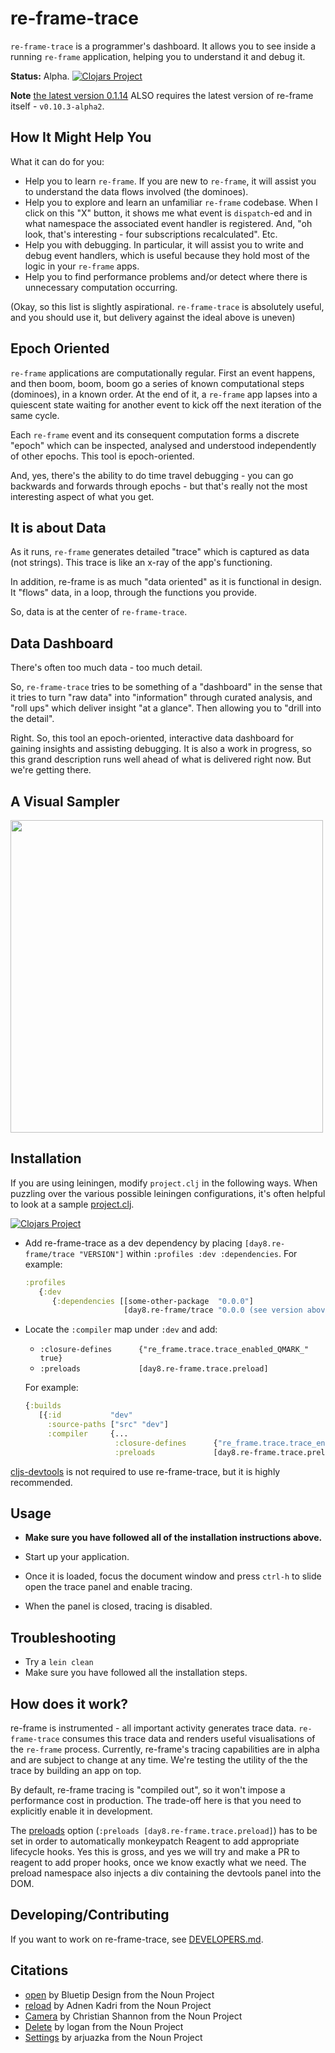 # re-frame-trace

`re-frame-trace` is a programmer's dashboard. It allows you to see inside a running `re-frame` 
application, helping you to understand it and debug it. 
 

**Status:** Alpha.  [![Clojars Project](https://img.shields.io/clojars/v/day8.re-frame/trace.svg)](https://clojars.org/day8.re-frame/trace)

**Note** [the latest version 0.1.14](https://github.com/Day8/re-frame-trace/releases/tag/0.1.14) ALSO requires the latest version of re-frame itself - `v0.10.3-alpha2`.


## How It Might Help You

What it can do for you:  
  - Help you to learn `re-frame`.  If you are new to `re-frame`, it will assist you to 
    understand the data flows involved (the dominoes). 
  - Help you to explore and learn an unfamiliar `re-frame` codebase.
    When I click on this "X" button, it shows me what event is `dispatch`-ed 
    and in what namespace the associated event handler is registered.  And, 
    "oh look, that's interesting - four subscriptions recalculated". Etc.
  - Help you with debugging. In particular, it will assist you to write and debug 
    event handlers, which is useful because they hold most of the logic in your `re-frame` apps. 
  - Help you to find performance problems and/or detect where there is 
    unnecessary computation occurring.

(Okay, so this list is slightly aspirational. `re-frame-trace` is 
 absolutely useful, and you should use it, but delivery against the ideal above is uneven)

## Epoch Oriented 

`re-frame` applications are computationally regular. First an event happens,
and then boom, boom, boom go a series of known computational steps (dominoes), 
in a known order. 
At the end of it, a `re-frame` app lapses into a quiescent state waiting for another 
event to kick off the next iteration of the same cycle.

Each `re-frame` event and its consequent computation forms a discrete "epoch" 
which can be inspected, analysed and understood independently of other epochs. This 
tool is epoch-oriented.

And, yes, there's the ability to do time travel debugging - you can go backwards
and forwards through epochs - but that's really not the most interesting aspect
of what you get. 

## It is about Data

As it runs, `re-frame` generates detailed "trace" which is captured as data (not strings).
This trace is like an x-ray of the app's functioning.

In addition, re-frame is as much "data oriented" as it is functional in design.
It "flows" data, in a loop, through the functions you provide.

So, data is at the center of `re-frame-trace`. 

## Data Dashboard 

There's often too much data - too much detail.

So, `re-frame-trace` tries to be something of a  "dashboard" in the sense that
it tries to turn "raw data" into "information" through curated analysis, and "roll ups"
which deliver insight "at a glance". Then allowing you to "drill into the detail".

Right. So, this tool an epoch-oriented, interactive data dashboard for 
gaining insights and assisting debugging. It is also a work in progress, 
so this grand description runs well ahead of what is delivered right now.
But we're getting there.


## A Visual Sampler

<img src="docs/images/re-frame-trace-demo.gif" height="500px">

## Installation

If you are using leiningen, modify `project.clj` in the following ways. When puzzling over the various possible leiningen configurations, it's often helpful to look at a sample [project.clj](https://github.com/technomancy/leiningen/blob/stable/sample.project.clj).

[![Clojars Project](https://img.shields.io/clojars/v/day8.re-frame/trace.svg)](https://clojars.org/day8.re-frame/trace)

- Add re-frame-trace as a dev dependency by placing `[day8.re-frame/trace "VERSION"]` within `:profiles :dev :dependencies`. For example:

  ```cljs
  :profiles
     {:dev
        {:dependencies [[some-other-package  "0.0.0"]
                        [day8.re-frame/trace "0.0.0 (see version above)"]] }}
  ```

- Locate the `:compiler` map under `:dev` and add:

  - `:closure-defines      {"re_frame.trace.trace_enabled_QMARK_" true}`
  - `:preloads             [day8.re-frame.trace.preload]`

  For example:

  ```cljs
  {:builds
     [{:id           "dev"
       :source-paths ["src" "dev"]
       :compiler     {...
                      :closure-defines      {"re_frame.trace.trace_enabled_QMARK_" true}
                      :preloads             [day8.re-frame.trace.preload]}}]}
  ```

[cljs-devtools](https://github.com/binaryage/cljs-devtools) is not required to use re-frame-trace, but it is highly recommended.

## Usage

- **Make sure you have followed all of the installation instructions above.**

- Start up your application.

- Once it is loaded, focus the document window and press `ctrl-h` to slide open the trace panel and enable tracing.

- When the panel is closed, tracing is disabled.

## Troubleshooting

* Try a `lein clean`
* Make sure you have followed all the installation steps.

## How does it work?

re-frame is instrumented - all important activity generates trace data. `re-frame-trace` consumes this trace data and renders useful visualisations of the `re-frame` process. Currently, re-frame's tracing capabilities are in alpha and are subject to change at any time. We're testing the utility of the the trace by building an app on top. 

By default, re-frame tracing is "compiled out", so it won't impose a performance cost in production. The trade-off here is that you need to explicitly enable it in development.

The [preloads](https://github.com/clojure/clojurescript/wiki/Compiler-Options#preloads) option (`:preloads [day8.re-frame.trace.preload]`) has to be set in order to automatically monkeypatch Reagent to add appropriate lifecycle hooks. Yes this is gross, and yes we will try and make a PR to reagent to add proper hooks, once we know exactly what we need. The preload namespace also injects a div containing the devtools panel into the DOM.

## Developing/Contributing

If you want to work on re-frame-trace, see [DEVELOPERS.md](DEVELOPERS.md).

## Citations

* [open](https://thenounproject.com/search/?q=popout&i=334227) by Bluetip Design from the Noun Project
* [reload](https://thenounproject.com/adnen.kadri/collection/arrows/?i=798299) by Adnen Kadri from the Noun Project
* [Camera](https://thenounproject.com/search/?q=snapshot&i=200965) by Christian Shannon from the Noun Project
* [Delete](https://thenounproject.com/term/delete/926276) by logan from the Noun Project
* [Settings](https://thenounproject.com/search/?q=settings&i=1169241) by arjuazka from the Noun Project
